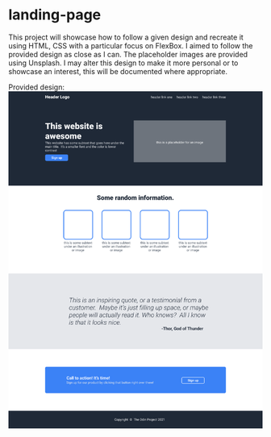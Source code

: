 # landing-page

This project will showcase how to follow a given design and recreate it using HTML, CSS with a particular focus on FlexBox. I aimed to follow the provided design as close as I can. The placeholder images are provided using Unsplash. I may alter this design to make it more personal or to showcase an interest, this will be documented where appropriate.

Provided design:
![landing_page_design](landing_page_design.png)
